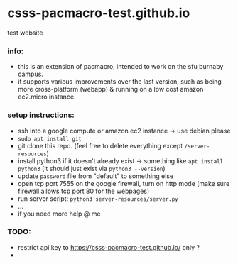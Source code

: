 # csss-pacmacro-test.github.io
test website

### info:
- this is an extension of pacmacro, intended to work on the sfu burnaby campus.
- it supports various improvements over the last version, such as being more cross-platform (webapp) & running on a low cost amazon ec2.micro instance.

### setup instructions:
- ssh into a google compute or amazon ec2 instance -> use debian please
- `sudo apt install git`
- git clone this repo. (feel free to delete everything except `/server-resources`)
- install python3 if it doesn't already exist -> something like `apt install python3` (it should just exist via `python3 --version`)
- update `password` file from "default" to something else
- open tcp port 7555 on the google firewall, turn on http mode (make sure firewall allows tcp port 80 for the webpages)
- run server script: `python3 server-resources/server.py`
- ...
- if you need more help @ me

### TODO: 
- restrict api key to https://csss-pacmacro-test.github.io/ only ?
- 
